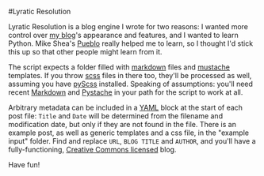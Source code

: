 #Lyratic Resolution

Lyratic Resolution is a blog engine I wrote for two reasons: I wanted more control over [my blog][1]'s appearance and features, and I wanted to learn Python. Mike Shea's [Pueblo][2] really helped me to learn, so I thought I'd stick this up so that other people might learn from it.

The script expects a folder filled with [markdown][3] files and [mustache][4] templates. If you throw [scss][5] files in there too, they'll be processed as well, assuming you have [pyScss][6] installed. Speaking of assumptions: you'll need  recent [Markdown][7] and [Pystache][8] in your path for the script to work at all.

Arbitrary metadata can be included in a [YAML][9] block at the start of each post file: `Title` and `Date`  will be determined from the filename and modification date, but only if they are not found in the file. There is an example post, as well as generic templates and a css file, in the "example input" folder. Find and replace `URL`, `BLOG TITLE` and `AUTHOR`, and you'll have a fully-functioning, [Creative Commons licensed][10] blog.

Have fun!


[1]: https://d.mcni.ch/blog/
[2]: https://github.com/mshea/pueblo
[3]: http://daringfireball.net/projects/markdown/
[4]: http://mustache.github.io/
[5]: http://sass-lang.com/
[6]: https://github.com/Kronuz/pyScss
[7]: https://pypi.python.org/pypi/Markdown
[8]: https://github.com/defunkt/pystache
[9]: http://yaml.org/
[10]: http://creativecommons.org/licenses/by-nc/4.0/
